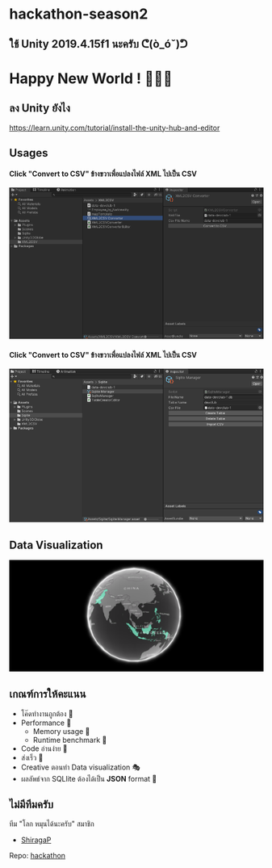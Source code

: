 # hackathon-season2

## ใช้ Unity 2019.4.15f1 นะครับ ᕦ(ò_óˇ)ᕤ

# Happy New World ! 🎉🎉🎉

## ลง Unity ยังไง
https://learn.unity.com/tutorial/install-the-unity-hub-and-editor

## Usages
#### Click "Convert to CSV" ข้างขวาเพื่อแปลงไฟล์ XML ไปเป็น CSV
![อุ้ย อะไรน่ะ](images/Screenshot2.png)

#### Click "Convert to CSV" ข้างขวาเพื่อแปลงไฟล์ XML ไปเป็น CSV
![แอบดูหรอ](images/Screenshot3.png)

## Data Visualization
![โลกของเราน่าอยู่](images/Screenshot1.png)

## เกณฑ์การให้คะแนน
- โค๊ดทำงานถูกต้อง 🛒
- Performance 🎎
  - Memory usage 🎨
  - Runtime benchmark 🧶
- Code อ่านง่าย 🎃
- ส่งเร็ว 🎏
- Creative ตอนทำ Data visualization 🎭
- ผลลัพธ์จาก SQLlite ต้องได้เป็น **JSON** format 👜


## ไม่มีทีมครับ
ทีม "โลก หมุนได้นะครับ"
สมาชิก
- [ShiragaP](https://github.com/ShiragaP)

Repo: [hackathon](https://github.com/ShiragaP/hackathon-season2)
